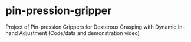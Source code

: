 # pin-pression-gripper
Project of Pin-pression Grippers for Dexterous Grasping with Dynamic In-hand Adjustment (Code/data and demonstration video)
